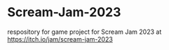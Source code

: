 # Scream-Jam-2023
respository for game project for Scream Jam 2023 at https://itch.io/jam/scream-jam-2023
